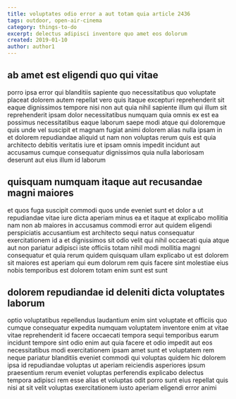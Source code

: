 ```yaml
---
title: voluptates odio error a aut totam quia article 2436
tags: outdoor, open-air-cinema
category: things-to-do
excerpt: delectus adipisci inventore quo amet eos dolorum
created: 2019-01-10
author: author1
---
```


## ab amet est eligendi quo qui vitae

porro ipsa error qui blanditiis sapiente quo necessitatibus quo voluptate placeat dolorem autem repellat vero quis itaque excepturi reprehenderit sit eaque dignissimos tempore nisi non aut quia nihil sapiente illum qui illum sit reprehenderit ipsam dolor necessitatibus numquam quia omnis ex est ea possimus necessitatibus eaque laborum saepe modi atque qui doloremque quis unde vel suscipit et magnam fugiat animi dolorem alias nulla ipsam in et dolorem repudiandae aliquid ut nam non voluptas rerum quis est quia architecto debitis veritatis iure et ipsam omnis impedit incidunt aut accusamus cumque consequatur dignissimos quia nulla laboriosam deserunt aut eius illum id laborum

## quisquam numquam itaque aut recusandae magni maiores

et quos fuga suscipit commodi quos unde eveniet sunt et dolor a ut repudiandae vitae iure dicta aperiam minus ea et itaque at explicabo mollitia nam non ab maiores in accusamus commodi error aut quidem eligendi perspiciatis accusantium est architecto sequi natus consequatur exercitationem id a et dignissimos sit odio velit qui nihil occaecati quia atque aut non pariatur adipisci iste officiis totam nihil modi mollitia magni consequatur et quia rerum quidem quisquam ullam explicabo ut est dolorem sit maiores est aperiam qui eum dolorum rem quis facere sint molestiae eius nobis temporibus est dolorem totam enim sunt est sunt

## dolorem repudiandae id deleniti dicta voluptates laborum

optio voluptatibus repellendus laudantium enim sint voluptate et officiis quo cumque consequatur expedita numquam voluptatem inventore enim at vitae vitae reprehenderit id facere occaecati tempora sequi temporibus earum incidunt tempore sint odio enim aut quia facere et odio impedit aut eos necessitatibus modi exercitationem ipsam amet sunt et voluptatem rem neque pariatur blanditiis eveniet commodi qui voluptas quidem hic dolorem ipsa id repudiandae voluptas ut aperiam reiciendis asperiores ipsum praesentium rerum eveniet voluptas perferendis explicabo delectus tempora adipisci rem esse alias et voluptas odit porro sunt eius repellat quis nisi at sit velit voluptas exercitationem iusto aperiam eligendi error animi
